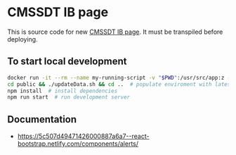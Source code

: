 # CMSSDT IB page

This is source code for new [CMSSDT IB page](https://cmssdt.cern.ch/SDT/html/cmssdt-ib). It must be transpiled before deploying.

## To start local development
```sh
docker run -it --rm --name my-running-script -v "$PWD":/usr/src/app:z -w /usr/src/app -p 3000:3000  node:8 bash  # starts NPM in docker enviroment
cd public && ./updateData.sh && cd ..  # populate enviroment with latest testing data 
npm install  # install dependencies
npm run start  # run development server
```

## Documentation

- https://5c507d49471426000887a6a7--react-bootstrap.netlify.com/components/alerts/
